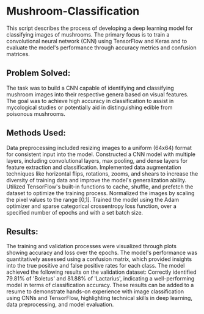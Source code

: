 # Mushroom-Classification
This script describes the process of developing a deep learning model for classifying images of mushrooms. 
The primary focus is to train a convolutional neural network (CNN) using TensorFlow and Keras and to evaluate the model's performance through accuracy metrics and confusion matrices.

## Problem Solved:
The task was to build a CNN capable of identifying and classifying mushroom images into their respective genera based on visual features. 
The goal was to achieve high accuracy in classification to assist in mycological studies or potentially aid in distinguishing edible from poisonous mushrooms.

## Methods Used:
Data preprocessing included resizing images to a uniform (64x64) format for consistent input into the model.
Constructed a CNN model with multiple layers, including convolutional layers, max pooling, and dense layers for feature extraction and classification.
Implemented data augmentation techniques like horizontal flips, rotations, zooms, and shears to increase the diversity of training data and improve the model's generalization ability.
Utilized TensorFlow's built-in functions to cache, shuffle, and prefetch the dataset to optimize the training process.
Normalized the images by scaling the pixel values to the range [0,1].
Trained the model using the Adam optimizer and sparse categorical crossentropy loss function, over a specified number of epochs and with a set batch size.
## Results:
The training and validation processes were visualized through plots showing accuracy and loss over the epochs. 
The model's performance was quantitatively assessed using a confusion matrix, which provided insights into the true positive and false positive rates for each class. 
The model achieved the following results on the validation dataset:
Correctly identified 79.81% of 'Boletus' and 81.88% of 'Lactarius', indicating a well-performing model in terms of classification accuracy.
These results can be added to a resume to demonstrate hands-on experience with image classification using CNNs and TensorFlow, highlighting technical skills in deep learning, data preprocessing, and model evaluation.
